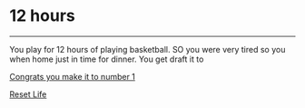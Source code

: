 # 12 hours
---
You play for 12 hours of playing basketball. SO you were very tired so you when home just in time for dinner. You get draft it to

[Congrats you make it to number 1](NBA.md)

[Reset Life](alarm.md)





